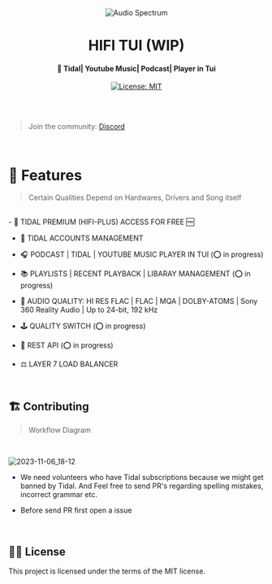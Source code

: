 <div align="center">
        <img src="https://cdn.jsdelivr.net/gh/sachinsenal0x64/picx-images-hosting@master/audio-Spectrum-.2jn5ghwym6w0.gif" alt="Audio Spectrum">        
        <h1>HIFI TUI (WIP)</h1>
        
</div>

<h4 align="center"> 🎵 Tidal| Youtube Music| Podcast| Player in Tui</h4>

<div align="center">
        
  [![License: MIT](https://img.shields.io/badge/License-MIT-orange.svg)](https://opensource.org/licenses/MIT)

</div>

<br><br>

> Join the community: [Discord](https://discord.gg/52CdKn7q)

<br>

# 🚀 Features

> Certain Qualities Depend on Hardwares, Drivers and Song itself
<br>
- 🍟 TIDAL PREMIUM (HIFI-PLUS) ACCESS FOR FREE 🆓  
  
- 👤 TIDAL ACCOUNTS MANAGEMENT 

- 🎧 PODCAST | TIDAL | YOUTUBE MUSIC PLAYER IN TUI       (⭕ in progress)

- 📚 PLAYLISTS | RECENT PLAYBACK | LIBARAY MANAGEMENT    (⭕ in progress)

- 📀 AUDIO QUALITY: HI RES FLAC | FLAC | MQA | DOLBY-ATOMS | Sony 360 Reality Audio | Up to 24-bit, 192 kHz

- 🕹 QUALITY SWITCH   (⭕ in progress)

- 📡 REST API (⭕ in progress)

- ⚖️ LAYER 7 LOAD BALANCER

<br>


## 🏗️ Contributing

> Workflow Diagram
<br>

![2023-11-06_18-12](https://cdn.statically.io/gh/sachinsenal0x64/picx-images-hosting@master/2023-11-08_23-58.220qxiet1zkw.png)


- We need volunteers who have Tidal subscriptions because we might get banned by Tidal. And Feel free to send PR's regarding spelling mistakes, incorrect grammar etc.
  
- Before send PR first open a issue

<br>

## 👩‍⚖️ License

This project is licensed under the terms of the MIT license.
